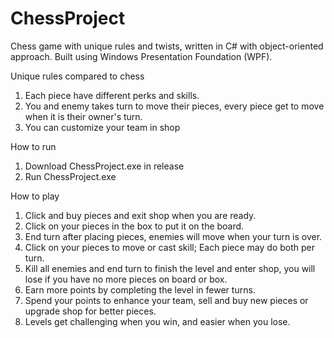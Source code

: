 # ChessProject
Chess game with unique rules and twists, written in C# with object-oriented approach. 
Built using Windows Presentation Foundation (WPF).

Unique rules compared to chess
1. Each piece have different perks and skills.
2. You and enemy takes turn to move their pieces, every piece get to move when it is their owner's turn.
3. You can customize your team in shop

How to run
1. Download ChessProject.exe in release
2. Run ChessProject.exe

How to play
1. Click and buy pieces and exit shop when you are ready.
2. Click on your pieces in the box to put it on the board.
3. End turn after placing pieces, enemies will move when your turn is over.
4. Click on your pieces to move or cast skill; Each piece may do both per turn.
5. Kill all enemies and end turn to finish the level and enter shop, you will lose if you have no more pieces on board or box.
6. Earn more points by completing the level in fewer turns.
7. Spend your points to enhance your team, sell and buy new pieces or upgrade shop for better pieces.
8. Levels get challenging when you win, and easier when you lose.

